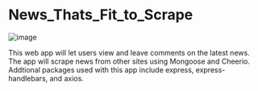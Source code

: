 # News_Thats_Fit_to_Scrape



![image](https://user-images.githubusercontent.com/40472408/71856476-17cf6080-30b2-11ea-9a5c-9bc7e7f391fd.png)




This web app will let users view and leave comments on the latest news. The app will scrape news from other sites using  Mongoose and Cheerio. Addtional packages used with this app include express, express-handlebars, and axios.

  
